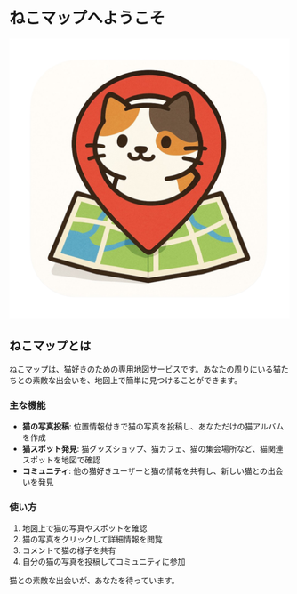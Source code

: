 # ねこマップへようこそ

![ねこマップ ロゴ](./images/nekomap.png)

## ねこマップとは

ねこマップは、猫好きのための専用地図サービスです。あなたの周りにいる猫たちとの素敵な出会いを、地図上で簡単に見つけることができます。

### 主な機能

- **猫の写真投稿**: 位置情報付きで猫の写真を投稿し、あなただけの猫アルバムを作成
- **猫スポット発見**: 猫グッズショップ、猫カフェ、猫の集会場所など、猫関連スポットを地図で確認
- **コミュニティ**: 他の猫好きユーザーと猫の情報を共有し、新しい猫との出会いを発見

### 使い方

1. 地図上で猫の写真やスポットを確認
2. 猫の写真をクリックして詳細情報を閲覧
3. コメントで猫の様子を共有
4. 自分の猫の写真を投稿してコミュニティに参加

猫との素敵な出会いが、あなたを待っています。
